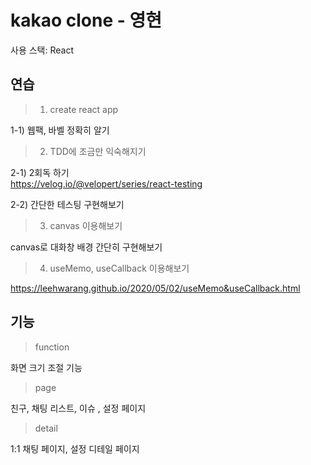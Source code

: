 # kakao clone - 영현

사용 스택: React

## 연습

> 1.  create react app

1-1) 웹팩, 바벨 정확히 알기

> 2. TDD에 조금만 익숙해지기

2-1) 2회독 하기  
https://velog.io/@velopert/series/react-testing

2-2) 간단한 테스팅 구현해보기

> 3. canvas 이용해보기

canvas로 대화창 배경 간단히 구현해보기

> 4. useMemo, useCallback 이용해보기

https://leehwarang.github.io/2020/05/02/useMemo&useCallback.html

## 기능

> function

화면 크기 조절 기능

> page

친구, 채팅 리스트, 이슈 , 설정 페이지

> detail

1:1 채팅 페이지, 설정 디테일 페이지
